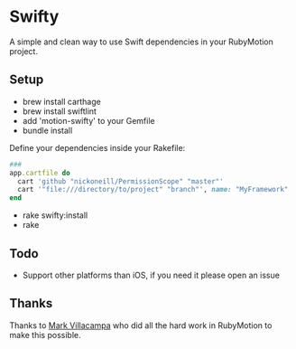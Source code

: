 # Swifty

A simple and clean way to use Swift dependencies in your RubyMotion project.


## Setup

- brew install carthage
- brew install swiftlint
- add 'motion-swifty' to your Gemfile
- bundle install

Define your dependencies inside your Rakefile:

```ruby
###
app.cartfile do
  cart 'github "nickoneill/PermissionScope" "master"'
  cart '"file:///directory/to/project" "branch"', name: "MyFramework"
end
```

- rake swifty:install
- rake


## Todo

- Support other platforms than iOS, if you need it please open an issue


## Thanks

Thanks to [Mark Villacampa](https://twitter.com/MarkVillacampa) who did all the hard work in RubyMotion to make this possible.
